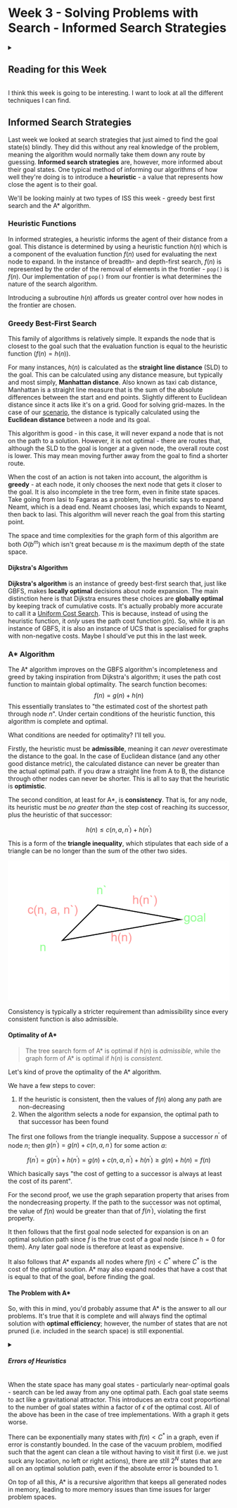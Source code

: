 # Week 3 - Solving Problems with Search - Informed Search Strategies

<details><summary><h2>Reading for this Week</h2></summary>

## Required Reading

### Lesson 1

Section 3.5 of Artificial Intelligence: A Modern Approach

Section 3.5.1 of Artificial Intelligence: A Modern Approach

Section 3.5.2 of Artificial Intelligence: A Modern Approach

### Lesson 2

Section 3.6 of Artificial Intelligence: A Modern Approach

Section 3.6.1 of Artificial Intelligence: A Modern Approach

Section 3.6.2 of Artificial Intelligence: A Modern Approach

## Optional Reading

Chapter 3, Section 3.5.3 of Artificial Intelligence: A Modern Approach

[Monte Carlo Tree Search](https://www.youtube.com/watch?v=lhFXKNyA0QA) used in DeepMind's AlphaGo
</details>

I think this week is going to be interesting. I want to look at all the different techniques I can find.

## Informed Search Strategies

Last week we looked at search strategies that just aimed to find the goal state(s) blindly. They did this without any real knowledge of the problem, meaning the algorithm would normally take them down any route by guessing. **Informed search strategies** are, however, more informed about their goal states. One typical method of informing our algorithms of how well they're doing is to introduce a **heuristic** - a value that represents how close the agent is to their goal.

We'll be looking mainly at two types of ISS this week - greedy best first search and the A* algorithm.

### Heuristic Functions

In informed strategies, a heuristic informs the agent of their distance from a goal. This distance is determined by using a heuristic function $h(n)$ which is a component of the evaluation function $f(n)$ used for evaluating the next node to expand. In the instance of breadth- and depth-first search, $f(n)$ is represented by the order of the removal of elements in the frontier - `pop()` is $f(n)$. Our implementation of `pop()` from our frontier is what determines the nature of the search algorithm.

Introducing a subroutine $h(n)$ affords us greater control over how nodes in the frontier are chosen.

### Greedy Best-First Search

This family of algorithms is relatively simple. It expands the node that is closest to the goal such that the evaluation function is equal to the heuristic function ($f(n)=h(n)$).

For many instances, $h(n)$ is calculated as the **straight line distance** (SLD) to the goal. This can be calculated using any distance measure, but typically and most simply, **Manhattan distance**. Also known as taxi cab distance, Manhattan is a straight line measure that is the sum of the absolute differences between the start and end points. Slightly different to Euclidean distance since it acts like it's on a grid. Good for solving grid-mazes. In the case of our [scenario](../Week%201%20-%20Introduction%20to%20Artificial%20Intelligence%20-%20uniformed%20search%20strategies/README.md#the-scenario), the distance is typically calculated using the **Euclidean distance** between a node and its goal.

This algorithm is good - in this case, it will never expand a node that is not on the path to a solution. However, it is not optimal - there are routes that, although the SLD to the goal is longer at a given node, the overall route cost is lower. This may mean moving further away from the goal to find a shorter route.

When the cost of an action is not taken into account, the algorithm is **greedy** - at each node, it only chooses the next node that gets it closer to the goal. It is also incomplete in the tree form, even in finite state spaces. Take going from Iasi to Fagaras as a problem, the heuristic says to expand Neamt, which is a dead end. Neamt chooses Iasi, which expands to Neamt, then back to Iasi. This algorithm will never reach the goal from this starting point.

The space and time complexities for the graph form of this algorithm are both $O(b^m)$ which isn't great because $m$ is the maximum depth of the state space.

#### Dijkstra's Algorithm

**Dijkstra's algorithm** is an instance of greedy best-first search that, just like GBFS, makes **locally optimal** decisions about node expansion. The main distinction here is that Dijkstra ensures these choices are **globally optimal** by keeping track of cumulative costs. It's actually probably more accurate to call it a [Uniform Cost Search](../Week%202%20-%20Solving%20Problems%20with%20Search%20-%20uninformed%20search%20strategies/README.md#uniform-cost-search). This is because, instead of using the heuristic function, it *only* uses the path cost function $g(n)$. So, while it is an instance of GBFS, it is also an instance of UCS that is specialised for graphs with non-negative costs. Maybe I should've put this in the last week.

### A* Algorithm

The A* algorithm improves on the GBFS algorithm's incompleteness and greed by taking inspiration from Dijkstra's algorithm; it uses the path cost function to maintain global optimality. The search function becomes: $$f(n)=g(n)+h(n)$$ This essentially translates to "the estimated cost of the shortest path through node $n$". Under certain conditions of the heuristic function, this algorithm is complete and optimal.

What conditions are needed for optimality? I'll tell you.

Firstly, the heuristic must be **admissible**, meaning it can *never* overestimate the distance to the goal. In the case of Euclidean distance (and any other good distance metric), the calculated distance can never be greater than the actual optimal path. if you draw a straight line from A to B, the distance through other nodes can never be shorter. This is all to say that the heuristic is **optimistic**.

The second condition, at least for A*, is **consistency**. That is, for any node, its heuristic must be *no greater than* the step cost of reaching its successor, plus the heuristic of that successor:

$$h(n)\le c(n, a, n^\prime)+h(n^\prime)$$

This is a form of the **triangle inequality**, which stipulates that each side of a triangle can be no longer than the sum of the other two sides.

![Triangle Inequality](triangle.png)

Consistency is typically a stricter requirement than admissibility since every consistent function is also admissible.

#### Optimality of A*

> The tree search form of A\* is optimal if $h(n)$ is *admissible*, while the graph form of A* is optimal if $h(n)$ is *consistent*.

Let's kind of prove the optimality of the A* algorithm.

We have a few steps to cover:

1. If the heuristic is consistent, then the values of $f(n)$ along any path are non-decreasing
2. When the algorithm selects a node for expansion, the optimal path to that successor has been found

The first one follows from the triangle inequality. Suppose a successor $n^\prime$ of node $n$; then $g(n^\prime)=g(n)+c(n,a,n^\prime)$ for some action $a$:

$$f(n^\prime)=g(n^\prime)+h(n^\prime)=g(n)+c(n,a,n^\prime)+h(n^\prime)\ge g(n)+h(n)=f(n)$$

Which basically says "the cost of getting to a successor is always at least the cost of its parent".

For the second proof, we use the graph separation property that arises from the nondecreasing property. If the path to the successor was not optimal, the value of $f(n)$ would be greater than that of $f(n^\prime)$, violating the first property.

It then follows that the first goal node selected for expansion is on an optimal solution path since $f$ is the true cost of a goal node (since $h=0$ for them). Any later goal node is therefore at least as expensive.

It also follows that A\* expands all nodes where $f(n)<C^*$ where $C^*$ is the cost of the optimal soution. A* may also expand nodes that have a cost that is equal to that of the goal, before finding the goal.

#### The Problem with A*

So, with this in mind, you'd probably assume that A\* is the answer to all our problems. It's true that it is complete and will always find the optimal solution with **optimal efficiency**; however, the number of states that are not pruned (i.e. included in the search space) is still exponential.

<details><summary><h5>Errors of Heuristics</h5></summary>

For problems with constant step costs, the growth in runtime as a function of optimal goal depth $d$ is analysed in terms of **absolute and relative error** of the heuristic $h$. Absolute error is defined as $\Delta\equiv h^*-h$ where $h^*$ is the actual cost from root to goal, while relative error is defined as $\epsilon\equiv\frac{\Delta}{h^*}$

For simple problems with a single goal that are a tree with reversible actions (8-puzzle comes to mind), the time complexity of A* is exponential with respect to maximum absolute error, $\Delta$ ($O(b^\Delta)$). This can be represented as $O(b^{\epsilon d})$ for constant step costs

</details>

When the state space has many goal states - particularly near-optimal goals - search can be led away from any one optimal path. Each goal state seems to act like a gravitational attractor. This introduces an extra cost proportional to the number of goal states within a factor of $\epsilon$ of the optimal cost. All of the above has been in the case of tree implementations. With a graph it gets worse.

There can be exponentially many states with $f(n)<C^*$ in a graph, even if error is constantly bounded. In the case of the vacuum problem, modified such that the agent can clean a tile without having to visit it first (i.e. we just suck any location, no left or right actions), there are still $2^N$ states that are all on an optimal solution path, even if the absolute error is bounded to 1.

On top of all this, A* is a recursive algorithm that keeps all generated nodes in memory, leading to more memory issues than time issues for larger problem spaces.
